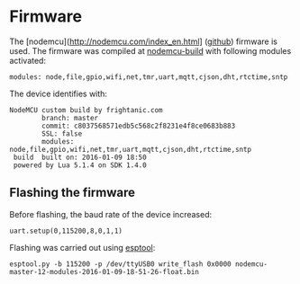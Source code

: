 Firmware========The [nodemcu](http://nodemcu.com/index_en.html] ([github](https://github.com/nodemcu/nodemcu-firmware)) firmware is used.The firmware was compiled at [nodemcu-build](http://nodemcu-build.com/) with following modules activated:```modules: node,file,gpio,wifi,net,tmr,uart,mqtt,cjson,dht,rtctime,sntp```The device identifies with:```NodeMCU custom build by frightanic.com        branch: master        commit: c8037568571edb5c568c2f8231e4f8ce0683b883        SSL: false        modules: node,file,gpio,wifi,net,tmr,uart,mqtt,cjson,dht,rtctime,sntp build  built on: 2016-01-09 18:50 powered by Lua 5.1.4 on SDK 1.4.0```Flashing the firmware---------------------Before flashing, the baud rate of the device increased:```uart.setup(0,115200,8,0,1,1)```Flashing was carried out using [esptool](https://github.com/themadinventor/esptool):```esptool.py -b 115200 -p /dev/ttyUSB0 write_flash 0x0000 nodemcu-master-12-modules-2016-01-09-18-51-26-float.bin```